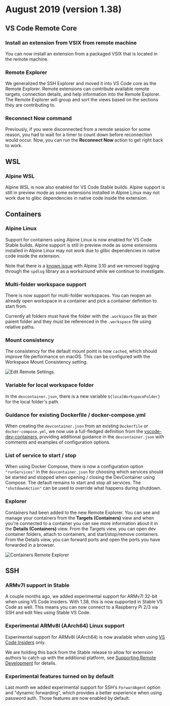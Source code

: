 # August 2019 (version 1.38)

## VS Code Remote Core

### Install an extension from VSIX from remote machine

You can now install an extension from a packaged VSIX that is located in the remote machine.

### Remote Explorer

We generalized the SSH Explorer and moved it into VS Code core as the Remote Explorer. Remote extensions can contribute available remote targets, connection details, and help information into the Remote Explorer. The Remote Explorer will group and sort the views based on the sections they are contributing to.

### Reconnect Now command

Previously, if you were disconnected from a remote session for some reason, you had to wait for a timer to count down before reconnection would occur. Now, you can run the **Reconnect Now** action to get right back to work.

## WSL

### Alpine WSL

Alpine WSL is now also enabled for VS Code Stable builds. Alpine support is still in preview mode as some extensions installed in Alpine Linux may not work due to glibc dependencies in native code inside the extension.

## Containers

### Alpine Linux

Support for containers using Alpine Linux is now enabled for VS Code Stable builds. Alpine support is still in preview mode as some extensions installed in Alpine Linux may not work due to glibc dependencies in native code inside the extension.

Note that there is a [known issue](https://github.com/microsoft/vscode-remote-release/issues/1026) with Alpine 3.10 and we removed logging through the `spdlog` library as a workaround while we continue to investigate.

### Multi-folder workspace support

There is now support for multi-folder workspaces. You can reopen an already open workspace in a container and pick a container definition to start from.

Currently all folders must have the folder with the `.workspace` file as their parent folder and they must be referenced in the `.workspace` file using relative paths.

### Mount consistency

The consistency for the default mount point is now `cached`, which should improve file performance on macOS. This can be configured with the Workspace Mount Consistency setting.

![Edit Remote Settings](images/1_38/consistency-setting.png).

### Variable for local workspace folder

In the `devcontainer.json`, there is a new variable `${localWorkspaceFolder}` for the local folder's path.

### Guidance for existing Dockerfile / docker-compose.yml

When creating the `devcontainer.json` from an existing `Dockerfile` or `docker-compose.yml`, we now use a full-fledged definition from the [vscode-dev-containers](https://github.com/microsoft/vscode-dev-containers), providing additional guidance in the `devcontainer.json` with comments and examples of configuration options.

### List of service to start / stop

When using Docker Compose, there is now a configuration option `"runServices"` in the `devcontainer.json` for choosing which services should be started and stopped when opening / closing the DevContainer using Compose. The default remains to start and stop all services. The `"shutdownAction"` can be used to override what happens during shutdown.

### Explorer

Containers had been added to the new Remote Explorer. You can see and manage your containers from the **Targets (Containers)** view and when you're connected to a container you can see more information about it in the **Details (Containers)** view. From the Targets view, you can open dev container folders, attach to containers, and start/stop/remove containers. From the Details view, you can forward ports and open the ports you have forwarded in a browser.

![Containers Remote Explorer](images/1_38/containers-explorer.png)

## SSH

### ARMv7l support in Stable

A couple months ago, we added experimental support for ARMv7l 32-bit when using VS Code Insiders. With 1.38, this is now supported in Stable VS Code as well. This means you can now connect to a Raspberry Pi 2/3 via SSH and edit files using Stable VS Code.

### Experimental ARMv8l (AArch64) Linux support

Experimental support for ARMv8l (AArch64) is now available when using [VS Code Insiders](https://code.visualstudio.com/insiders/) only.

We are holding this back from the Stable release to allow for extension authors to catch up with the additional platform, see [Supporting Remote Development](https://code.visualstudio.com/api/advanced-topics/remote-extensions) for details.

### Experimental features turned on by default

Last month we added experimental support for SSH's `ForwardAgent` option and "dynamic forwarding", which provides a better experience when using password auth. Those features are now enabled by default.

